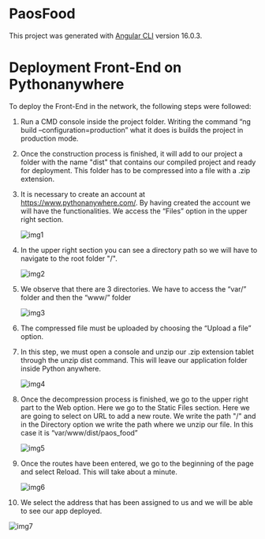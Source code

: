 # PaosFood

This project was generated with [Angular CLI](https://github.com/angular/angular-cli) version 16.0.3.

# Deployment Front-End on Pythonanywhere
To deploy the Front-End in the network, the following steps were followed:
 

1. Run a CMD console inside the project folder. Writing the command “ng build –configuration=production” what it does is builds the project in production mode.


2. Once the construction process is finished, it will add to our project a folder with the name "dist" that contains our compiled project and ready for deployment. This folder has to be compressed into a file with a .zip extension.


3. It is necessary to create an account at https://www.pythonanywhere.com/. By having created the account we will have the functionalities. We access the “Files” option in the upper right section.

    ![img1](T8/img/img1.jpg)

4. In the upper right section you can see a directory path so we will have to navigate to the root folder "/".

    ![img2](T8/img/img2.jpg)

5. We observe that there are 3 directories. We have to access the “var/” folder and then the “www/” folder

    ![img3](T8/img/img3.jpg)

6. The compressed file must be uploaded by choosing the “Upload a file” option.


7. In this step, we must open a console and unzip our .zip extension tablet through the unzip dist command. This will leave our application folder inside Python anywhere.

   ![img4](T8/img/img4.jpg)

8. Once the decompression process is finished, we go to the upper right part to the Web option. Here we go to the Static Files section. Here we are going to select on URL to add a new route. We write the path "/" and in the Directory option we write the path where we unzip our file. In this case it is “var/www/dist/paos_food”

    ![img5](T8/img/img5.jpg)


9. Once the routes have been entered, we go to the beginning of the page and select Reload. This will take about a minute.

    ![img6](T8/img/img6.jpg)

10. We select the address that has been assigned to us and we will be able to see our app deployed.

![img7](T8/img/img7.png)

